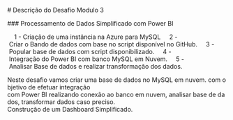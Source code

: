 
# Descrição do Desafio Modulo 3

### Processamento de Dados Simplificado com Power BI

    1 - Criação de uma instância na Azure para MySQL
    2 - Criar o Bando de dados com base no script disponível no GitHub.
    3 - Popular base de dados com script disponibilizado.
    4 - Integração do Power BI com banco MySQL em Nuvem.
    5 - Analisar Base de dados e realizar transformação dos dados.


Neste desafio vamos criar uma base de dados no MySQL em nuvem. com objetivo de efetuar integração com Power BI realizando conexão ao banco em nuvem, analisar base de dados, transformar dados caso preciso.  
Construção de um Dashboard Simplificado.
